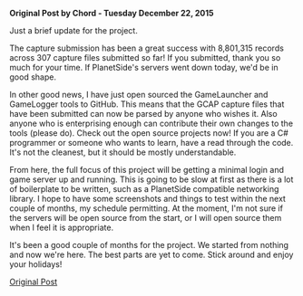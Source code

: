 **Original Post by Chord - Tuesday December 22, 2015**

Just a brief update for the project.

The capture submission has been a great success with 8,801,315 records across
307 capture files submitted so far! If you submitted, thank you so much for your
time. If PlanetSide's servers went down today, we'd be in good shape.

In other good news, I have just open sourced the GameLauncher and GameLogger
tools to GitHub. This means that the GCAP capture files that have been submitted
can now be parsed by anyone who wishes it. Also anyone who is enterprising
enough can contribute their own changes to the tools (please do). Check out the
open source projects now! If you are a C# programmer or someone who wants to
learn, have a read through the code. It's not the cleanest, but it should be
mostly understandable.

From here, the full focus of this project will be getting a minimal login and
game server up and running. This is going to be slow at first as there is a lot
of boilerplate to be written, such as a PlanetSide compatible networking
library. I hope to have some screenshots and things to test within the next
couple of months, my schedule permitting. At the moment, I'm not sure if the
servers will be open source from the start, or I will open source them when I
feel it is appropriate.

It's been a good couple of months for the project. We started from nothing and
now we're here. The best parts are yet to come. Stick around and enjoy your
holidays!

[Original Post](http://psforever.net/forum/viewtopic.php?f=11&t=52)

<!--[Category:PSForever Updates](Category:PSForever_Updates.md)-->
